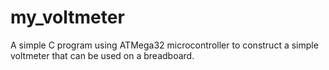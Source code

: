 # my_voltmeter
A simple C program using ATMega32 microcontroller to construct a simple voltmeter that can be used on a breadboard.
